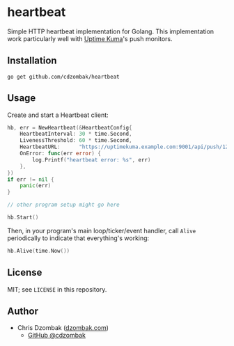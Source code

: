 # heartbeat

Simple HTTP heartbeat implementation for Golang. This implementation work particularly well with [Uptime Kuma](https://github.com/louislam/uptime-kuma)'s push monitors.

## Installation

```shell
go get github.com/cdzombak/heartbeat
```

## Usage

Create and start a Heartbeat client:

```go
hb, err = NewHeartbeat(&HeartbeatConfig{
    HeartbeatInterval: 30 * time.Second,
    LivenessThreshold: 60 * time.Second,
    HeartbeatURL:      "https://uptimekuma.example.com:9001/api/push/1234abcd?status=up&msg=OK&ping=",
    OnError: func(err error) {
        log.Printf("heartbeat error: %s", err)
    },
})
if err != nil {
    panic(err)
}

// other program setup might go here

hb.Start()
```

Then, in your program's main loop/ticker/event handler, call `Alive` periodically to indicate that everything's working:

```go
hb.Alive(time.Now())
```

## License

MIT; see `LICENSE` in this repository.

## Author

- Chris Dzombak ([dzombak.com](https://www.dzombak.com))
    - [GitHub @cdzombak](https://www.github.com/cdzombak)
